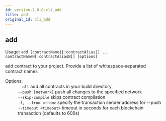 ```yaml
---
id: version-2.0.0-cli_add
title: add
original_id: cli_add
---
```


<div class="cli-command"><h2 class="cli-title">add</h2><p class="cli-usage">Usage: <code>add [contractName1[:contractAlias1] ... contractNameN[:contractAliasN]] [options]</code></p><p>add contract to your project. Provide a list of whitespace-separated contract names<br/></p><dl><dt><span>Options:</span></dt><dd><div><code>--all</code> add all contracts in your build directory</div><div><code>--push [network]</code> push all changes to the specified network</div><div><code>--skip-compile</code> skips contract compilation</div><div><code>-f, --from &lt;from&gt;</code> specify the transaction sender address for --push</div><div><code>--timeout &lt;timeout&gt;</code> timeout in seconds for each blockchain transaction (defaults to 600s)</div></dd></dl></div>
